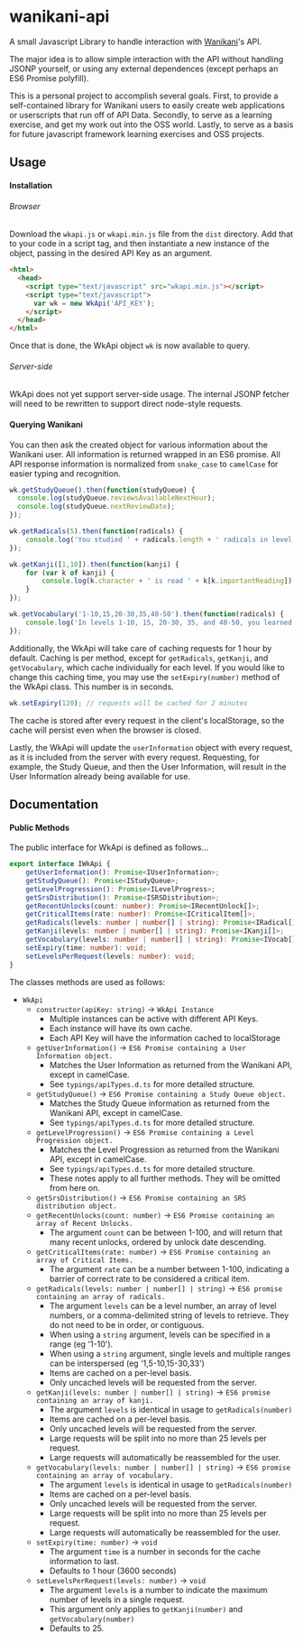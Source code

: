 # wanikani-api
A small Javascript Library to handle interaction with [Wanikani](https://wanikani.com)'s API.

The major idea is to allow simple interaction with the API without handling JSONP yourself, 
or using any external dependences (except perhaps an ES6 Promise polyfill).

This is a personal project to accomplish several goals. First, to provide a self-contained library 
for Wanikani users to easily create web applications or userscripts that run off of API Data. 
Secondly, to serve as a learning exercise, and get my work out into the OSS world. Lastly, to 
serve as a basis for future javascript framework learning exercises and OSS projects.

## Usage

#### Installation

###### Browser

Download the `wkapi.js` or `wkapi.min.js` file from the `dist` directory. 
Add that to your code in a script tag, and then instantiate a new instance of the object, 
passing in the desired API Key as an argument.

```html
<html>
  <head>
    <script type="text/javascript" src="wkapi.min.js"></script>
	<script type="text/javascript">
	  var wk = new WkApi('API_KEY');
	</script>
  </head>
</html>
```

Once that is done, the WkApi object `wk` is now available to query.

###### Server-side

WkApi does not yet support server-side usage. The internal JSONP fetcher will need
to be rewritten to support direct node-style requests.

#### Querying Wanikani

You can then ask the created object for various information about the Wanikani user. 
All information is returned wrapped in an ES6 promise. All API response information is 
normalized from `snake_case` to `camelCase` for easier typing and recognition.

```javascript
wk.getStudyQueue().then(function(studyQueue) {
  console.log(studyQueue.reviewsAvailableNextHour);
  console.log(studyQueue.nextReviewDate);
});

wk.getRadicals(5).then(function(radicals) {
	console.log('You studied ' + radicals.length + ' radicals in level 5.');
});

wk.getKanji([1,10]).then(function(kanji) {
	for (var k of kanji) {
		console.log(k.character + ' is read ' + k[k.importantReading]);
	}
});

wk.getVocabulary('1-10,15,20-30,35,40-50').then(function(radicals) {
	console.log('In levels 1-10, 15, 20-30, 35, and 40-50, you learned ' + radicals.length + ' words.');
});
```

Additionally, the WkApi will take care of caching requests for 1 hour by default. Caching is per method, 
except for `getRadicals`, `getKanji`, and `getVocabulary`, which cache individually for each level. 
If you would like to change this caching time, you may use the `setExpiry(number)` method 
of the WkApi class. This number is in seconds.

```javascript
wk.setExpiry(120); // requests will be cached for 2 minutes
```

The cache is stored after every request in the client's localStorage, so the cache will persist 
even when the browser is closed.

Lastly, the WkApi will update the `userInformation` object with every request, as it is included 
from the server with every request. Requesting, for example, the Study Queue, and then the User 
Information, will result in the User Information already being available for use.

## Documentation

#### Public Methods

The public interface for WkApi is defined as follows...

```typescript
export interface IWkApi {
    getUserInformation(): Promise<IUserInformation>;
    getStudyQueue(): Promise<IStudyQueue>;
    getLevelProgression(): Promise<ILevelProgress>;
    getSrsDistribution(): Promise<ISRSDistribution>;
    getRecentUnlocks(count: number): Promise<IRecentUnlock[]>;
    getCriticalItems(rate: number): Promise<ICriticalItem[]>;
    getRadicals(levels: number | number[] | string): Promise<IRadical[]>;
    getKanji(levels: number | number[] | string): Promise<IKanji[]>;
    getVocabulary(levels: number | number[] | string): Promise<IVocab[]>;
    setExpiry(time: number): void;
    setLevelsPerRequest(levels: number): void;
}
```

The classes methods are used as follows:
 - `WkApi`
   - `constructor(apiKey: string)` -> `WkApi Instance`
     - Multiple instances can be active with different API Keys. 
	 - Each instance will have its own cache.
	 - Each API Key will have the information cached to localStorage
   - `getUserInformation()` -> `ES6 Promise containing a User Information object.`
     - Matches the User Information as returned from the Wanikani API, except in camelCase.
	 - See `typings/apiTypes.d.ts` for more detailed structure.
   - `getStudyQueue()` -> `ES6 Promise containing a Study Queue object.`
     - Matches the Study Queue information as returned from the Wanikani API, except in camelCase.
	 - See `typings/apiTypes.d.ts` for more detailed structure.
   - `getLevelProgression()` -> `ES6 Promise containing a Level Progression object.`
     - Matches the Level Progression as returned from the Wanikani API, except in camelCase.
	 - See `typings/apiTypes.d.ts` for more detailed structure.
	 - These notes apply to all further methods. They will be omitted from here on.
   - `getSrsDistribution()` -> `ES6 Promise containing an SRS distribution object.`
   - `getRecentUnlocks(count: number)` -> `ES6 Promise containing an array of Recent Unlocks.`
     - The argument `count` can be between 1-100, and will return that many 
	 recent unlocks, ordered by unlock date descending.
   - `getCriticalItems(rate: number)` -> `ES6 Promise containing an array of Critical Items.`
     - The argument `rate` can be a number between 1-100, indicating a barrier of correct rate
	 to be considered a critical item.
   - `getRadicals(levels: number | number[] | string)` -> `ES6 promise containing an array of radicals.`
     - The argument `levels` can be a level number, an array of level numbers, or a comma-delimited 
	 string of levels to retrieve. They do not need to be in order, or contiguous.
	 - When using a `string` argument, levels can be specified in a range (eg '1-10').
	 - When using a `string` argument, single levels and multiple ranges can be interspersed (eg '1,5-10,15-30,33')
	 - Items are cached on a per-level basis.
	 - Only uncached levels will be requested from the server.
   - `getKanji(levels: number | number[] | string)` -> `ES6 promise containing an array of kanji.`
     - The argument `levels` is identical in usage to `getRadicals(number)`
	 - Items are cached on a per-level basis.
	 - Only uncached levels will be requested from the server.
	 - Large requests will be split into no more than 25 levels per request.
	 - Large requests will automatically be reassembled for the user.
   - `getVocabulary(levels: number | number[] | string)` -> `ES6 promise containing an array of vocabulary.`
     - The argument `levels` is identical in usage to `getRadicals(number)`
	 - Items are cached on a per-level basis.
	 - Only uncached levels will be requested from the server.
	 - Large requests will be split into no more than 25 levels per request.
	 - Large requests will automatically be reassembled for the user.
    - `setExpiry(time: number)` -> `void`
	  - The argument `time` is a number in seconds for the cache information to last.
	  - Defaults to 1 hour (3600 seconds)
	- `setLevelsPerRequest(levels: number)` -> `void`
	  - The argument `levels` is a number to indicate the maximum number of levels in a single request.
	  - This argument only applies to `getKanji(number)` and `getVocabulary(number)`
	  - Defaults to 25.